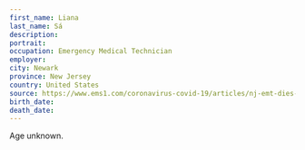```yaml
---
first_name: Liana
last_name: Sá
description: 
portrait: 
occupation: Emergency Medical Technician
employer: 
city: Newark
province: New Jersey
country: United States
source: https://www.ems1.com/coronavirus-covid-19/articles/nj-emt-dies-from-covid-19-g2CgtYzgMkudQe3t/
birth_date: 
death_date: 
---
```


Age unknown.
